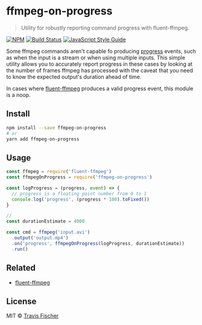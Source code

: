 # ffmpeg-on-progress

> Utility for robustly reporting command progress with fluent-ffmpeg.

[![NPM](https://img.shields.io/npm/v/ffmpeg-on-progress.svg)](https://www.npmjs.com/package/ffmpeg-on-progress) [![Build Status](https://travis-ci.org/transitive-bullshit/ffmpeg-on-progress.svg?branch=master)](https://travis-ci.org/transitive-bullshit/ffmpeg-on-progress) [![JavaScript Style Guide](https://img.shields.io/badge/code_style-standard-brightgreen.svg)](https://standardjs.com)

Some ffmpeg commands aren't capable fo producing [progress](https://github.com/fluent-ffmpeg/node-fluent-ffmpeg#progress-transcoding-progress-information) events, such as when the input is a stream or when using multiple inputs. This simple utility allows you to accurately report progress in these cases by looking at the number of frames ffmpeg has processed with the caveat that you need to know the expected output's duration ahead of time.

In cases where [fluent-ffmpeg](https://github.com/fluent-ffmpeg/node-fluent-ffmpeg) produces a valid progress event, this module is a noop.

## Install

```bash
npm install --save ffmpeg-on-progress
# or
yarn add ffmpeg-on-progress
```

## Usage

```js
const ffmpeg = require('fluent-ffmpeg')
const ffmpegOnProgress = require('ffmpeg-on-progress')

const logProgress = (progress, event) => {
  // progress is a floating point number from 0 to 1
  console.log('progress', (progress * 100).toFixed())
}

// 
const durationEstimate = 4000

const cmd = ffmpeg('input.avi')
  .output('output.mp4')
  .on('progress', ffmpegOnProgress(logProgress, durationEstimate))
  .run()
```

## Related

- [fluent-ffmpeg](https://github.com/fluent-ffmpeg/node-fluent-ffmpeg)

## License

MIT © [Travis Fischer](https://github.com/transitive-bullshit)
